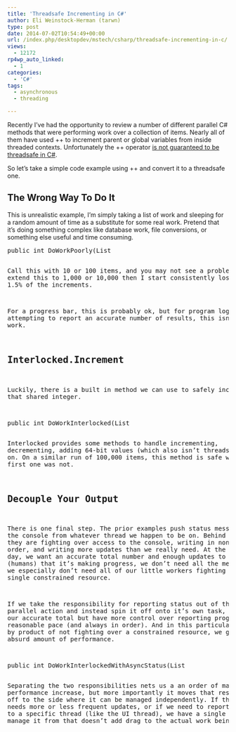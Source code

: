 ```yaml
---
title: 'Threadsafe Incrementing in C#'
author: Eli Weinstock-Herman (tarwn)
type: post
date: 2014-07-02T10:54:49+00:00
url: /index.php/desktopdev/mstech/csharp/threadsafe-incrementing-in-c/
views:
  - 12172
rp4wp_auto_linked:
  - 1
categories:
  - 'C#'
tags:
  - asynchronous
  - threading

---
```

Recently I&#8217;ve had the opportunity to review a number of different parallel C# methods that were performing work over a collection of items. Nearly all of them have used ++ to increment parent or global variables from inside threaded contexts. Unfortunately the ++ operator [is not guaranteed to be threadsafe in C#][1].

So let&#8217;s take a simple code example using ++ and convert it to a threadsafe one.

## The Wrong Way To Do It

This is unrealistic example, I&#8217;m simply taking a list of work and sleeping for a random amount of time as a substitute for some real work. Pretend that it&#8217;s doing something complex like database work, file conversions, or something else useful and time consuming.

<pre>public int DoWorkPoorly(List<string&gt; workToProcess)
{
    int statusCounter = 0;
    int totalCount = workToProcess.Count;

    Parallel.ForEach(workToProcess, (work) =&gt;
    {
        var r = new Random();
        Thread.Sleep((int)(r.NextDouble() * 10));

        Console.WriteLine(String.Format("Completed {0} of {1} items on thread {2}", 
                                        ++statusCounter, 
                                        totalCount, 
                                        Thread.CurrentThread.ManagedThreadId));
    });

    Console.WriteLine(String.Format("Completed {0} of {1}  items on thread {2}", 
                                    statusCounter, 
                                    totalCount,
                                    Thread.CurrentThread.ManagedThreadId));
    return statusCounter;
}</pre>

Call this with 10 or 100 items, and you may not see a problem. When I extend this to 1,000 or 10,000 then I start consistently losing up to 1.5% of the increments.

For a progress bar, this is probably ok, but for program logic or attempting to report an accurate number of results, this isn&#8217;t going to work.

## Interlocked.Increment

Luckily, there is a built in method we can use to safely increment that shared integer.

<pre>public int DoWorkInterlocked(List<string&gt; workToProcess)
{
    int statusCounter = 0;
    int totalCount = workToProcess.Count;

    Parallel.ForEach(workToProcess, (work) =&gt;
    {
        var r = new Random();
        Thread.Sleep((int)(r.NextDouble() * 10));
        
        Interlocked.Increment(ref statusCounter);
        Console.WriteLine(String.Format("Completed {0} of {1}  items on thread {2}", 
                                        statusCounter, 
                                        totalCount, 
                                        Thread.CurrentThread.ManagedThreadId));
    });

    Console.WriteLine(String.Format("Completed {0} of {1}  items on thread {2}", 
                                    statusCounter, 
                                    totalCount, 
                                    Thread.CurrentThread.ManagedThreadId));
    return statusCounter;
}</pre>

Interlocked provides some methods to handle incrementing, decrementing, adding 64-bit values (which also isn&#8217;t threadsafe), and so on. On a similar run of 100,000 items, this method is safe where the first one was not.

## Decouple Your Output

There is one final step. The prior examples push status messages to the console from whatever thread we happen to be on. Behind the scenes, they are fighting over access to the console, writing in non-sequential order, and writing more updates than we really need. At the end of the day, we want an accurate total number and enough updates to show us (humans) that it&#8217;s making progress, we don&#8217;t need all the messages and we especially don&#8217;t need all of our little workers fighting over a single constrained resource.

If we take the responsibility for reporting status out of the parallel action and instead spin it off onto it&#8217;s own task, we preserve our accurate total but have more control over reporting progress at a reasonable pace (and always in order). And in this particular case, as a by product of not fighting over a constrained resource, we gain an absurd amount of performance.

<pre>public int DoWorkInterlockedWithAsyncStatus(List<string&gt; workToProcess)
{
    var statusCounter = 0;
    int totalCount = workToProcess.Count;

    // monitor and output progress
    var cancellationTokenSource = new CancellationTokenSource();
    var outputTask = Task.Factory.StartNew(() =&gt; {
        while (!cancellationTokenSource.IsCancellationRequested) 
        {
            Console.WriteLine(String.Format("Completed {0} of {1}  items on thread {2}", 
                                            statusCounter, 
                                            totalCount, 
                                            Thread.CurrentThread.ManagedThreadId));

            cancellationTokenSource.Token.WaitHandle.WaitOne(5);
	}

        Console.WriteLine(String.Format("Completed {0} of {1}  items on thread {2}", 
                                         statusCounter, 
                                         totalCount, 
                                         Thread.CurrentThread.ManagedThreadId));
    });

    Parallel.ForEach(workToProcess, (work) =&gt;
    {
        var r = new Random();
        Thread.Sleep((int)(r.NextDouble() * 10));

        Interlocked.Increment(ref statusCounter);
    });

    cancellationTokenSource.Cancel();
    outputTask.Wait();
    return statusCounter;
}</pre>

Separating the two responsibilities nets us a an order of magnitude performance increase, but more importantly it moves that responsibility off to the side where it can be managed independently. If the human needs more or less frequent updates, or if we need to report that update to a specific thread (like the UI thread), we have a single place to manage it from that doesn&#8217;t add drag to the actual work being done.

 [1]: http://stackoverflow.com/questions/4628243/is-the-operator-thread-safe "Eric Lippert's explanation on StackOverflow"